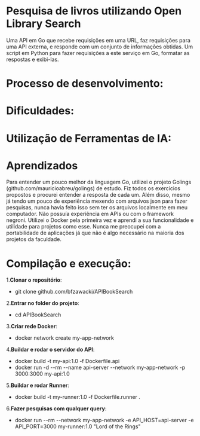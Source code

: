 # Pesquisa de livros utilizando Open Library Search
Uma API em Go que recebe requisições em uma URL, faz requisições para uma API externa, e responde com um conjunto de informações obtidas.
Um script em Python para fazer requisições a este serviço em Go, formatar as respostas e exibi-las.

# Processo de desenvolvimento:

# Dificuldades:

# Utilização de Ferramentas de IA:

# Aprendizados
Para entender um pouco melhor da linguagem Go, utilizei o projeto Golings (github.com/mauricioabreu/golings) de estudo. Fiz todos os exercícios propostos e procurei entender a resposta de cada um.
Além disso, mesmo já tendo um pouco de experiência mexendo com arquivos json para fazer pesquisas, nunca havia feito isso sem ter os arquivos localmente em meu computador. Não possuía experiência em APIs ou com o framework negroni.
Utilizei o Docker pela primeira vez e aprendi a sua funcionalidade e utilidade para projetos como esse. Nunca me preocupei com a portabilidade de aplicações já que não é algo necessário na maioria dos projetos da faculdade.

# Compilação e execução:
1.**Clonar o repositório**: 
  * git clone github.com/bfzawacki/APIBookSearch

2.**Entrar no folder do projeto**: 
  * cd APIBookSearch

3.**Criar rede Docker**:
  * docker network create my-app-network

4.**Buildar e rodar o servidor do API**:
  * docker build -t my-api:1.0 -f Dockerfile.api 
  * docker run -d --rm --name api-server --network my-app-network -p 3000:3000 my-api:1.0

5.**Buildar e rodar Runner**:
  * docker build -t my-runner:1.0 -f Dockerfile.runner .

6.**Fazer pesquisas com qualquer query**:
   * docker run --rm --network my-app-network -e API_HOST=api-server -e API_PORT=3000 my-runner:1.0 "Lord of the Rings"
